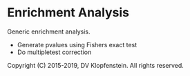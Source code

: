 # Enrichment Analysis

Generic enrichment analysis. 
  * Generate pvalues using Fishers exact test
  * Do multipletest correction 

Copyright (C) 2015-2019, DV Klopfenstein. All rights reserved.
